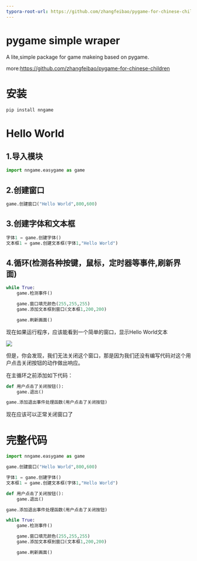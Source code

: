 ```yaml
---
typora-root-url: https://github.com/zhangfeibao/pygame-for-chinese-children/images
---
```


# pygame simple wraper

A lite,simple package for game makeing based on pygame.

more:https://github.com/zhangfeibao/pygame-for-chinese-children

# 安装

```python
pip install nngame
```

# Hello World

## 1.导入模块

```python
import nngame.easygame as game
```

## 2.创建窗口

```python
game.创建窗口("Hello World",800,600)
```

## 3.创建字体和文本框

```python
字体1 = game.创建字体()
文本框1 = game.创建文本框(字体1,"Hello World")
```

## 4.循环(检测各种按键，鼠标，定时器等事件,刷新界面)

```python
while True:
    game.检测事件()

    game.窗口填充颜色(255,255,255)
    game.添加文本框到窗口(文本框1,200,200)

    game.刷新画面()
```

现在如果运行程序，应该能看到一个简单的窗口，显示Hello World文本

![](/hello.png)

但是，你会发现，我们无法关闭这个窗口，那是因为我们还没有编写代码对这个用户点击关闭按钮的动作做出响应。

在主循环之前添加如下代码：

```python
def 用户点击了关闭按钮():
    game.退出()

game.添加退出事件处理函数(用户点击了关闭按钮)
```

现在应该可以正常关闭窗口了

# 完整代码

```python
import nngame.easygame as game

game.创建窗口("Hello World",800,600)

字体1 = game.创建字体()
文本框1 = game.创建文本框(字体1,"Hello World")

def 用户点击了关闭按钮():
    game.退出()

game.添加退出事件处理函数(用户点击了关闭按钮)

while True:
    game.检测事件()

    game.窗口填充颜色(255,255,255)
    game.添加文本框到窗口(文本框1,200,200)

    game.刷新画面()

```



